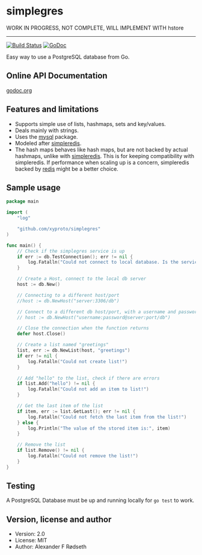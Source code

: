 simplegres
===========

WORK IN PROGRESS, NOT COMPLETE, WILL IMPLEMENT WITH hstore


-----------------------

[![Build Status](https://travis-ci.org/xyproto/simplegres.svg?branch=master)](https://travis-ci.org/xyproto/simplegres)
[![GoDoc](https://godoc.org/github.com/xyproto/simplegres?status.svg)](http://godoc.org/github.com/xyproto/simplegres)


Easy way to use a PostgreSQL database from Go.


Online API Documentation
------------------------

[godoc.org](http://godoc.org/github.com/xyproto/simplegres)


Features and limitations
------------------------

* Supports simple use of lists, hashmaps, sets and key/values.
* Deals mainly with strings.
* Uses the [mysql](https://github.com/go-sql-driver/mysql) package.
* Modeled after [simpleredis](https://github.com/xyproto/simpleredis).
* The hash maps behaves like hash maps, but are not backed by actual hashmaps, unlike with [simpleredis](https://github.com/xyproto/simpleredis). This is for keeping compatibility with simpleredis. If performance when scaling up is a concern, simpleredis backed by [redis](https://redis.io) might be a better choice.


Sample usage
------------

~~~go
package main

import (
	"log"

	"github.com/xyproto/simplegres"
)

func main() {
	// Check if the simplegres service is up
	if err := db.TestConnection(); err != nil {
		log.Fatalln("Could not connect to local database. Is the service up and running?")
	}

	// Create a Host, connect to the local db server
	host := db.New()

	// Connecting to a different host/port
	//host := db.NewHost("server:3306/db")

	// Connect to a different db host/port, with a username and password
	// host := db.NewHost("username:password@server:port/db")

	// Close the connection when the function returns
	defer host.Close()

	// Create a list named "greetings"
	list, err := db.NewList(host, "greetings")
	if err != nil {
		log.Fatalln("Could not create list!")
	}

	// Add "hello" to the list, check if there are errors
	if list.Add("hello") != nil {
		log.Fatalln("Could not add an item to list!")
	}

	// Get the last item of the list
	if item, err := list.GetLast(); err != nil {
		log.Fatalln("Could not fetch the last item from the list!")
	} else {
		log.Println("The value of the stored item is:", item)
	}

	// Remove the list
	if list.Remove() != nil {
		log.Fatalln("Could not remove the list!")
	}
}
~~~

Testing
-------

A PostgreSQL Database must be up and running locally for `go test` to work.


Version, license and author
---------------------------

* Version: 2.0
* License: MIT
* Author: Alexander F Rødseth

